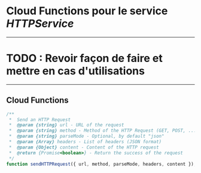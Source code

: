# Cloud Functions pour le service _HTTPService_

---

# **TODO : Revoir façon de faire et mettre en cas d'utilisations** 

---

## Cloud Functions

```javascript
/**
 *  Send an HTTP Request
 *  @param {string} url - URL of the request
 *  @param {string} method - Method of the HTTP Request (GET, POST, ...)
 *  @param {string} parseMode - Optional, by default "json"
 *  @param {Array} headers - List of headers (JSON format)
 *  @param {Object} content - Content of the HTTP request
 *  @return {Promise<boolean>} - Return the success of the request
 */
function sendHTTPRequest({ url, method, parseMode, headers, content });
```